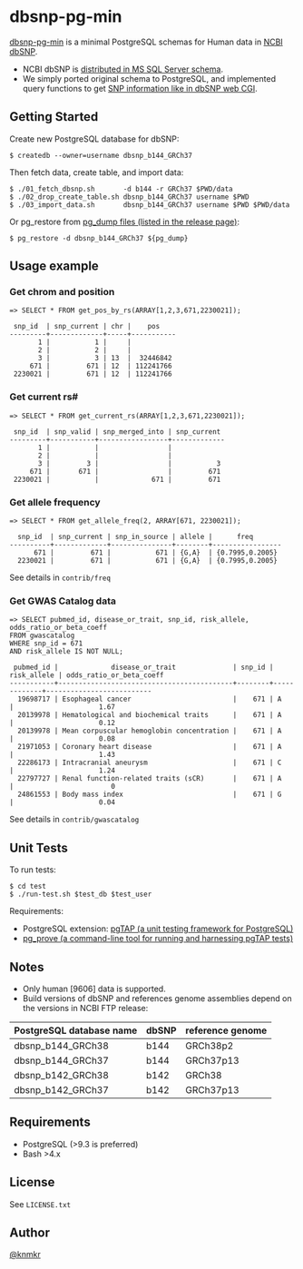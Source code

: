 # dbsnp-pg-min

[dbsnp-pg-min](https://github.com/knmkr/dbsnp-pg-min) is a minimal PostgreSQL schemas for Human data in [NCBI dbSNP](http://www.ncbi.nlm.nih.gov/SNP/).

- NCBI dbSNP is [distributed in MS SQL Server schema](http://ftp.ncbi.nih.gov/snp/database/shared_schema/).
- We simply ported original schema to PostgreSQL, and implemented query functions to get [SNP information like in dbSNP web CGI](http://www.ncbi.nlm.nih.gov/projects/SNP/snp_ref.cgi?rs=671).


## Getting Started

Create new PostgreSQL database for dbSNP:

    $ createdb --owner=username dbsnp_b144_GRCh37

Then fetch data, create table, and import data:

    $ ./01_fetch_dbsnp.sh       -d b144 -r GRCh37 $PWD/data
    $ ./02_drop_create_table.sh dbsnp_b144_GRCh37 username $PWD
    $ ./03_import_data.sh       dbsnp_b144_GRCh37 username $PWD $PWD/data

Or pg_restore from [pg_dump files (listed in the release page)](https://github.com/knmkr/dbsnp-pg-min/releases):

    $ pg_restore -d dbsnp_b144_GRCh37 ${pg_dump}

## Usage example

### Get chrom and position

```
=> SELECT * FROM get_pos_by_rs(ARRAY[1,2,3,671,2230021]);

 snp_id  | snp_current | chr |    pos
---------+-------------+-----+-----------
       1 |           1 |     |
       2 |           2 |     |
       3 |           3 | 13  |  32446842
     671 |         671 | 12  | 112241766
 2230021 |         671 | 12  | 112241766
```

### Get current rs\#

```
=> SELECT * FROM get_current_rs(ARRAY[1,2,3,671,2230021]);

 snp_id  | snp_valid | snp_merged_into | snp_current
---------+-----------+-----------------+-------------
       1 |           |                 |
       2 |           |                 |
       3 |         3 |                 |           3
     671 |       671 |                 |         671
 2230021 |           |             671 |         671
```

### Get allele frequency

```
=> SELECT * FROM get_allele_freq(2, ARRAY[671, 2230021]);

  snp_id  | snp_current | snp_in_source | allele |      freq
----------+-------------+---------------+--------+-----------------
      671 |         671 |           671 | {G,A}  | {0.7995,0.2005}
  2230021 |         671 |           671 | {G,A}  | {0.7995,0.2005}
```

See details in `contrib/freq`

### Get GWAS Catalog data

```
=> SELECT pubmed_id, disease_or_trait, snp_id, risk_allele, odds_ratio_or_beta_coeff
FROM gwascatalog
WHERE snp_id = 671
AND risk_allele IS NOT NULL;

 pubmed_id |             disease_or_trait              | snp_id | risk_allele | odds_ratio_or_beta_coeff
-----------+-------------------------------------------+--------+-------------+--------------------------
  19698717 | Esophageal cancer                         |    671 | A           |                     1.67
  20139978 | Hematological and biochemical traits      |    671 | A           |                     0.12
  20139978 | Mean corpuscular hemoglobin concentration |    671 | A           |                     0.08
  21971053 | Coronary heart disease                    |    671 | A           |                     1.43
  22286173 | Intracranial aneurysm                     |    671 | C           |                     1.24
  22797727 | Renal function-related traits (sCR)       |    671 | A           |                        0
  24861553 | Body mass index                           |    671 | G           |                     0.04
```

See details in `contrib/gwascatalog`


## Unit Tests

To run tests:

```
$ cd test
$ ./run-test.sh $test_db $test_user
```

Requirements:
  - PostgreSQL extension: [pgTAP (a unit testing framework for PostgreSQL)](http://pgtap.org/)
  - [pg_prove (a command-line tool for running and harnessing pgTAP tests)](http://search.cpan.org/dist/TAP-Parser-SourceHandler-pgTAP/)


## Notes

- Only human [9606] data is supported.
- Build versions of dbSNP and references genome assemblies depend on the versions in NCBI FTP release:

| PostgreSQL database name  | dbSNP    | reference genome |
|---------------------------|----------|------------------|
| dbsnp_b144_GRCh38         | b144     | GRCh38p2         |
| dbsnp_b144_GRCh37         | b144     | GRCh37p13        |
| dbsnp_b142_GRCh38         | b142     | GRCh38           |
| dbsnp_b142_GRCh37         | b142     | GRCh37p13        |


## Requirements

- PostgreSQL (>9.3 is preferred)
- Bash >4.x


## License

See `LICENSE.txt`


## Author

[@knmkr](https://github.com/knmkr)
